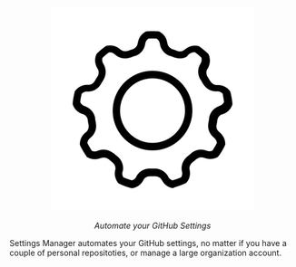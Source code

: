 <style>
.md-content .md-typeset h1 { display: none; }
</style>

<div align="center">
    <img src="assets/logo-black.png"/>
</div>

<p align="center">
    <em>Automate your GitHub Settings</em>
</p>

Settings Manager automates your GitHub settings, no matter if you have a couple
of personal repositoties, or manage a large organization account.
